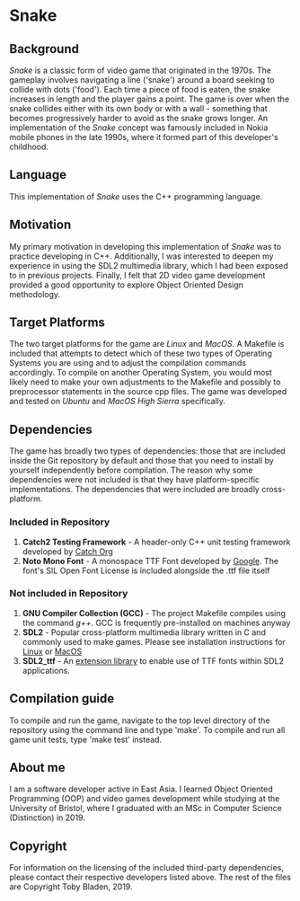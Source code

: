 # Snake

## Background

_Snake_ is a classic form of video game that originated in the 1970s.
The gameplay involves navigating a line ('snake') around a board seeking to
collide with dots ('food'). Each time a piece of food is eaten, the snake
increases in length and the player gains a point. The game is over when the
snake collides either with its own body or with a wall - something that becomes
progressively harder to avoid as the snake grows longer.
An implementation of the _Snake_ concept was famously included in Nokia mobile
phones in the late 1990s, where it formed part of this developer's childhood.

## Language

This implementation of _Snake_ uses the C++ programming language.  

## Motivation

My primary motivation in developing this implementation of _Snake_ was to
practice developing in C++. Additionally, I was interested to deepen my
experience in using the SDL2 multimedia library, which I had been exposed to
in previous projects. Finally, I felt that 2D video game development provided
a good opportunity to explore Object Oriented Design methodology.

## Target Platforms

The two target platforms for the game are _Linux_ and _MacOS_. A Makefile is
included that attempts to detect which of these two types of Operating Systems
you are using and to adjust the compilation commands accordingly. To compile
on another Operating System, you would most likely need to make your own
adjustments to the Makefile and possibly to preprocessor statements in the
source cpp files. The game was developed and tested on
 _Ubuntu_ and _MacOS High Sierra_ specifically.

## Dependencies

The game has broadly two types of dependencies: those that are included
inside the Git repository by default and those that you need to install by
yourself independently before compilation. The reason why some dependencies
were not included is that they have platform-specific implementations. The
dependencies that were included are broadly cross-platform.

### Included in Repository

1. __Catch2 Testing Framework__ - A header-only C++ unit testing framework
developed by [Catch Org](https://github.com/catchorg)
2. __Noto Mono Font__ - A monospace TTF Font developed by
[Google](https://www.google.com/get/noto/). The font's SIL Open Font
License is included alongside the .ttf file itself

### Not included in Repository

1. __GNU Compiler Collection (GCC)__ - The project Makefile compiles
using the command _g++_. GCC is frequently pre-installed on machines anyway
2. __SDL2__ - Popular cross-platform multimedia library written in C and
commonly used to make games. Please see installation instructions for
[Linux](http://lazyfoo.net/tutorials/SDL/01_hello_SDL/linux/index.php) or
[MacOS](http://lazyfoo.net/tutorials/SDL/01_hello_SDL/mac/index.php)
3. __SDL2_ttf__ - An
[extension library](http://www.libsdl.org/projects/SDL_ttf/)
to enable use of TTF fonts within SDL2 applications.

## Compilation guide

To compile and run the game, navigate to the top level directory of the
repository using the command line and type 'make'. To compile and run all
game unit tests, type 'make test' instead.

## About me

I am a software developer active in East Asia. I learned
Object Oriented Programming (OOP) and video games development while
studying at the University of Bristol, where I graduated with
an MSc in Computer Science (Distinction) in 2019.

## Copyright

For information on the licensing of the included third-party dependencies,
please contact their respective developers listed above. The rest of the files
are Copyright Toby Bladen, 2019.
